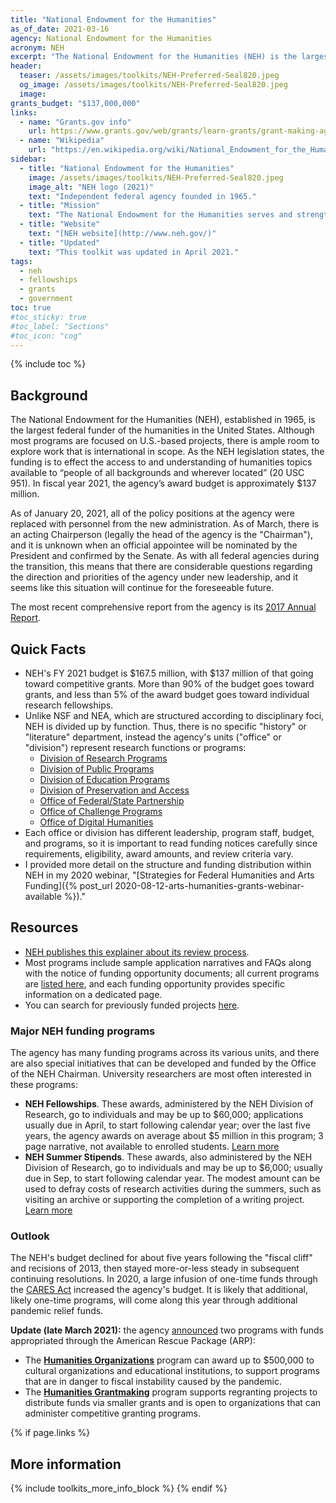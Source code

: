 ```yaml
---
title: "National Endowment for the Humanities"
as_of_date: 2021-03-16
agency: National Endowment for the Humanities
acronym: NEH
excerpt: "The National Endowment for the Humanities (NEH) is the largest federal funder of humanities-focused programs and grants in the US. In 2021, NEH will award nearly $140 million to projects across the country. This toolkit offers an overview of the agency and its current major programs."
header:
  teaser: /assets/images/toolkits/NEH-Preferred-Seal820.jpeg
  og_image: /assets/images/toolkits/NEH-Preferred-Seal820.jpeg
  image:
grants_budget: "$137,000,000"
links:
  - name: "Grants.gov info"
    url: https://www.grants.gov/web/grants/learn-grants/grant-making-agencies/national-endowment-for-the-humanities.html
  - name: "Wikipedia"
    url: "https://en.wikipedia.org/wiki/National_Endowment_for_the_Humanities"
sidebar:
  - title: "National Endowment for the Humanities"
    image: /assets/images/toolkits/NEH-Preferred-Seal820.jpeg
    image_alt: "NEH logo (2021)"
    text: "Independent federal agency founded in 1965."
  - title: "Mission"
    text: "The National Endowment for the Humanities serves and strengthens our nation by supporting high-quality projects and programs in the humanities and by making the humanities available to all Americans."
  - title: "Website"
    text: "[NEH website](http://www.neh.gov/)"
  - title: "Updated"
    text: "This toolkit was updated in April 2021."
tags: 
  - neh
  - fellowships
  - grants
  - government
toc: true
#toc_sticky: true
#toc_label: "Sections"
#toc_icon: "cog"
---
```


{% include toc %}

## Background

The National Endowment for the Humanities (NEH), established in 1965, is the largest federal funder of the humanities in the United States. Although most programs are focused on U.S.-based projects, there is ample room to explore work that is international in scope. As the NEH legislation states, the funding is to effect the access to and understanding of humanities topics available to “people of all backgrounds and wherever located” (20 USC 951). In fiscal year 2021, the agency’s award budget is approximately $137 million.

As of January 20, 2021, all of the policy positions at the agency were replaced with personnel from the new administration. As of March, there is an acting Chairperson (legally the head of the agency is the "Chairman"), and it is unknown when an official appointee will be nominated by the President and confirmed by the Senate. As with all federal agencies during the transition, this means that there are considerable questions regarding the direction and priorities of the agency under new leadership, and it seems like this situation will continue for the foreseeable future.  

The most recent comprehensive report from the agency is its [2017 Annual Report](https://www.neh.gov/sites/default/files/inline-files/06.3.20.AR_.pdf).

## Quick Facts

* NEH's FY 2021 budget is $167.5 million, with $137 million of that going toward competitive grants. More than 90% of the budget goes toward grants, and less than 5% of the award budget goes toward individual research fellowships.
* Unlike NSF and NEA, which are structured according to disciplinary foci, NEH is divided up by function. Thus, there is no specific "history" or "literature" department, instead the agency's units ("office" or "division") represent research functions or programs: 
  * [Division of Research Programs](https://www.neh.gov/divisions/research)
  * [Division of Public Programs](https://www.neh.gov/divisions/public)
  * [Division of Education Programs](https://www.neh.gov/divisions/education) 
  * [Division of Preservation and Access](https://www.neh.gov/divisions/preservation)
  * [Office of Federal/State Partnership](https://www.neh.gov/divisions/fedstate)
  * [Office of Challenge Programs](https://www.neh.gov/divisions/challenge)
  * [Office of Digital Humanities](https://www.neh.gov/divisions/odh)
* Each office or division has different leadership, program staff, budget, and programs, so it is important to read funding notices carefully since requirements, eligibility, award amounts, and review criteria vary.
* I provided more detail on the structure and funding distribution within NEH in my 2020 webinar, "[Strategies for Federal Humanities and Arts Funding]({% post_url 2020-08-12-arts-humanities-grants-webinar-available %})."

## Resources
* [NEH publishes this explainer about its review process](https://www.neh.gov/grants/application-process). 
* Most programs include sample application narratives and FAQs along with the notice of funding opportunity documents; all current programs are [listed here](https://www.neh.gov/grants/listing), and each funding opportunity provides specific information on a dedicated page. 
* You can search for previously funded projects [here](https://securegrants.neh.gov/publicquery/).

### Major NEH funding programs

The agency has many funding programs across its various units, and there are also special initiatives that can be developed and funded by the Office of the NEH Chairman. University researchers are most often interested in these programs: 

* __NEH Fellowships__. These awards, administered by the NEH Division of Research, go to individuals and may be up to $60,000; applications usually due in April, to start following calendar year; over the last five years, the agency awards on average about $5 million in this program; 3 page narrative, not available to enrolled students. [Learn more](https://www.neh.gov/grants/research/fellowships)
* __NEH Summer Stipends__. These awards, also administered by the NEH Division of Research, go to individuals and may be up to $6,000; usually due in Sep, to start following calendar year. The modest amount can be used to defray costs of research activities during the summers, such as visiting an archive or supporting the completion of a writing project. [Learn more](https://www.neh.gov/grants/research/summer-stipends) 

### Outlook

The NEH's budget declined for about five years following the "fiscal cliff" and recisions of 2013, then stayed more-or-less steady in subsequent continuing resolutions. In 2020, a large infusion of one-time funds through the [CARES Act](https://en.wikipedia.org/wiki/CARES_Act) increased the agency's budget. It is likely that additional, likely one-time programs, will come along this year through additional pandemic relief funds. 

**Update (late March 2021):** the agency [announced](https://www.neh.gov/news/neh-offers-arp-relief-funding-economic-recovery-cultural-and-educational-institutions) two programs with funds appropriated through the American Rescue Package (ARP):

* The **[Humanities Organizations](https://www.neh.gov/program/american-rescue-plan-humanities-organizations)** program can award up to $500,000 to cultural organizations and educational institutions, to support programs that are in danger to fiscal instability caused by the pandemic.
* The **[Humanities Grantmaking](https://www.neh.gov/program/american-rescue-plan-humanities-grantmaking)** program supports regranting projects to distribute funds via smaller grants and is open to organizations that can administer competitive granting programs.

{% if page.links %}
## More information

{% include toolkits_more_info_block %}
{% endif %}